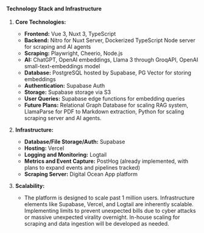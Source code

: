 #### Technology Stack and Infrastructure

1. **Core Technologies:**

   - **Frontend:** Vue 3, Nuxt 3, TypeScript
   - **Backend:** Nitro for Nuxt Server, Dockerized TypeScript Node server for scraping and AI
     agents
   - **Scraping:** Playwright, Cheerio, Node.js
   - **AI:** ChatGPT, OpenAI embeddings, Llama 3 through GroqAPI, OpenAI small-text-embeddings model
   - **Database:** PostgreSQL hosted by Supabase, PG Vector for storing embeddings
   - **Authentication:** Supabase Auth
   - **Storage:** Supabase storage via S3
   - **User Queries:** Supabase edge functions for embedding queries
   - **Future Plans:** Relational Graph Database for scaling RAG system, LlamaParse for PDF to
     Markdown extraction, Python for scaling scraping server and AI agents.

2. **Infrastructure:**

   - **Database/File Storage/Auth:** Supabase
   - **Hosting:** Vercel
   - **Logging and Monitoring:** Logtail
   - **Metrics and Event Capture:** PostHog (already implemented, with plans to expand events and
     pipelines tracked)
   - **Scraping Server:** Digital Ocean App platform

3. **Scalability:**
   - The platform is designed to scale past 1 million users. Infrastructure elements like Supabase,
     Vercel, and Logtail are inherently scalable. Implementing limits to prevent unexpected bills
     due to cyber attacks or massive unexpected virality overnight. In-house scaling for scraping
     and data ingestion will be developed as needed.
